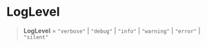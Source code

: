 # LogLevel

> **LogLevel** = `"verbose"` \| `"debug"` \| `"info"` \| `"warning"` \| `"error"` \| `"silent"`
